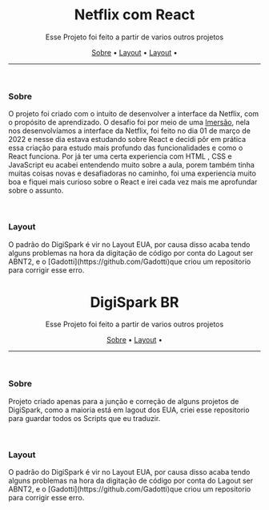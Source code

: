 <h1 align="center">Netflix com React</h1>

<p align="center">Esse Projeto foi feito a partir de varios outros projetos</p>

<p align="center">
  <a href="#sobre">Sobre</a> •
  <a href="#layout">Layout</a> •
  <a href="#layout">Layout</a> •
</p>

---

<br>

### Sobre

O projeto foi criado com o intuito de desenvolver a interface da Netflix, com o propósito de aprendizado. O desafio foi por meio de uma [Imersão](https://www.youtube.com/watch?v=tBweoUiMsDg&ab_channel=BoniekyLacerda), nela nos desenvolvíamos a interface da Netflix, foi feito no dia 01 de março de 2022 e nesse dia estava estudando sobre React e decidi pôr em prática essa criação para estudo mais profundo das funcionalidades e como o React funciona. Por já ter uma certa experiencia com HTML , CSS e JavaScript eu acabei entendendo muito sobre a aula, porem também tinha muitas coisas novas e desafiadoras no caminho, foi uma experiencia muito boa e fiquei mais curioso sobre o React e irei cada vez mais me aprofundar sobre o assunto. 

<br>

### Layout

<p>O padrão do DigiSpark é vir no Layout EUA, por causa disso acaba tendo alguns problemas na hora da digitação de código por conta do Lagout ser ABNT2, e o [Gadotti](https://github.com/Gadotti)que criou um repositorio para corrigir esse erro.</p> 

<h1 align="center">DigiSpark BR</h1>

<p align="center">Esse Projeto foi feito a partir de varios outros projetos</p>

<p align="center">
  <a href="#sobre">Sobre</a> •
 <a href="#layout">Layout</a> •
</p>

---

<br>

### Sobre

Projeto criado apenas para a junção e correção de alguns projetos de DigiSpark, como a maioria está em lagout dos EUA, criei esse repositorio para guardar todos os Scripts que eu traduzir.

<br>

### Layout

<p>O padrão do DigiSpark é vir no Layout EUA, por causa disso acaba tendo alguns problemas na hora da digitação de código por conta do Lagout ser ABNT2, e o [Gadotti](https://github.com/Gadotti)que criou um repositorio para corrigir esse erro.</p> 
